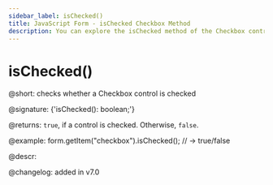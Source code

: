 ```yaml
---
sidebar_label: isChecked()
title: JavaScript Form - isChecked Checkbox Method 
description: You can explore the isChecked method of the Checkbox control of Form in the documentation of the DHTMLX JavaScript UI library. Browse developer guides and API reference, try out code examples and live demos, and download a free 30-day evaluation version of DHTMLX Suite.
---
```


# isChecked()

@short: checks whether a Checkbox control is checked

@signature: {'isChecked(): boolean;'}

@returns:
`true`, if a control is checked. Otherwise, `false`.

@example:
form.getItem("checkbox").isChecked(); // -> true/false

@descr:

@changelog: added in v7.0
